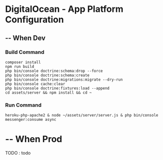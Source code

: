 # DigitalOcean - App Platform Configuration

## -- When Dev
### Build Command

~~~
composer install
npm run build
php bin/console doctrine:schema:drop --force
php bin/console doctrine:schema:create
php bin/console doctrine:migrations:migrate --dry-run
php bin/console cache:clear
php bin/console doctrine:fixtures:load --append
cd assets/server && npm install && cd ~
~~~

### Run Command

~~~
heroku-php-apache2 & node ~/assets/server/server.js & php bin/console messenger:consume async
~~~

# -- When Prod

TODO : todo